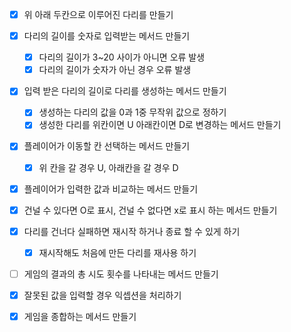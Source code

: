 * [X] 위 아래 두칸으로 이루어진 다리를 만들기
* [x] 다리의 길이를 숫자로 입력받는 메서드 만들기
  * [x] 다리의 길이가 3~20 사이가 아니면 오류 발생
  * [x] 다리의 길이가 숫자가 아닌 경우 오류 발생
* [x] 입력 받은 다리의 길이로 다리를 생성하는 메서드 만들기
  * [x] 생성하는 다리의 값을 0과 1중 무작위 값으로 정하기
  * [x] 생성한 다리를 위칸이면 U 아래칸이면 D로 변경하는 메서드 만들기
* [x] 플레이어가 이동할 칸 선택하는 메서드 만들기
  * [x] 위 칸을 갈 경우 U, 아래칸을 갈 경우 D
* [x] 플레이어가 입력한 값과 비교하는 메서드 만들기
* [X] 건널 수 있다면 O로 표시, 건널 수 없다면 x로 표시 하는 메서드 만들기
* [x] 다리를 건너다 실패하면 재시작 하거나 종료 할 수 있게 하기
  * [x] 재시작해도 처음에 만든 다리를 재사용 하기
* [ ] 게임의 결과의 총 시도 횟수를 나타내는 메서드 만들기
* [x] 잘못된 값을 입력할 경우 익셉션을 처리하기
* [x] 게임을 종합하는 메서드 만들기


